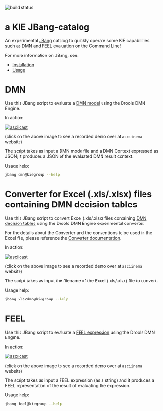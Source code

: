 ![build status](https://github.com/kiegroup/JBang-catalog/actions/workflows/build.yml/badge.svg)

# a KIE JBang-catalog

An experimental [JBang](https://www.jbang.dev/) catalog to quickly operate some KIE capabilities such as DMN and FEEL evaluation on the Command Line!

For more information on JBang, see:

- [Installation](https://www.jbang.dev/documentation/guide/latest/installation.html)
- [Usage](https://www.jbang.dev/documentation/guide/latest/usage.html)

# DMN

Use this JBang script to evaluate a [DMN model](https://drools.org/learn/dmn.html) using the Drools DMN Engine.

In action:

[![asciicast](https://asciinema.org/a/433150.svg)](https://asciinema.org/a/433150?autoplay=1&speed=2)

(click on the above image to see a recorded demo over at `asciinema` website)

The script takes as input a DMN mode file and a DMN Context expressed as JSON; it produces a JSON of the evaluated DMN result context.

Usage help:

```bash
jbang dmn@kiegroup --help
```

# Converter for Excel (.xls/.xlsx) files containing DMN decision tables

Use this JBang script to convert Excel (.xls/.xlsx) files containing [DMN decision tables](https://drools.org/learn/dmn.html) using the Drools DMN Engine experimental converter.

For the details about the Converter and the conventions to be used in the Excel file, please reference the [Converter documentation](https://github.com/kiegroup/drools/tree/main/kie-dmn/kie-dmn-xls2dmn-cli#readme).

In action:

[![asciicast](https://asciinema.org/a/433167.svg)](https://asciinema.org/a/433167?autoplay=1&speed=2)

(click on the above image to see a recorded demo over at `asciinema` website)

The script takes as input the filename of the Excel (.xls/.xlsx) file to convert.

Usage help:

```bash
jbang xls2dmn@kiegroup --help
```

# FEEL

Use this JBang script to evaluate a [FEEL expression](https://drools.org/learn/dmn.html) using the Drools DMN Engine.

In action:

[![asciicast](https://asciinema.org/a/433154.svg)](https://asciinema.org/a/433154?autoplay=1&speed=2)

(click on the above image to see a recorded demo over at `asciinema` website)

The script takes as input a FEEL expression (as a string) and it produces a FEEL representation of the result of evaluating the expression.

Usage help:

```bash
jbang feel@kiegroup --help
```
